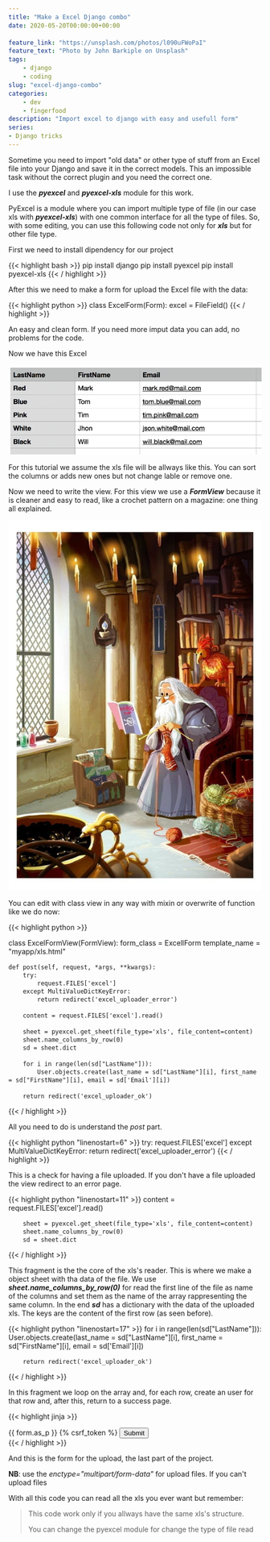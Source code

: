 ```yaml
---
title: "Make a Excel Django combo"
date: 2020-05-20T00:00:00+00:00

feature_link: "https://unsplash.com/photos/l090uFWoPaI"
feature_text: "Photo by John Barkiple on Unsplash"
tags:
    - django
    - coding
slug: "excel-django-combo"
categories:
    - dev
    - fingerfood
description: "Import excel to django with easy and usefull form"
series:
- Django tricks
---
```


Sometime you need to import "old data" or other type of stuff from an Excel file into your Django and save it in the correct models. This an impossible task without the correct plugin and you need the correct one.

I use the __*pyexcel*__ and __*pyexcel-xls*__ module for this work.

PyExcel is a module where you can import multiple type of file (in our case xls with __*pyexcel-xls*__) with one common interface for all the type of files. So, with some editing, you can use this following code not only for __*xls*__ but for other file type.

First we need to install dipendency for our project

{{< highlight bash >}}
pip install django
pip install pyexcel
pip install pyexcel-xls
{{< / highlight >}}

After this we need to make a form for upload the Excel file with the data:

{{< highlight python >}}
class ExcelForm(Form):
    excel = FileField()
{{< / highlight >}}

An easy and clean form. If you need more imput data you can add, no problems for the code.

Now we have this Excel

![excell](excel.png)

For this tutorial we assume the xls file will be allways like this. You can sort the columns or adds new ones but not change lable or remove one.

Now we need to write the view. For this view we use a __*FormView*__ because it is cleaner and easy to read, like a crochet pattern on a magazine: one thing all explained.

![dumbledores crochet pattern](dumbledores.jpg)

You can edit with class view in any way with mixin or overwrite of function like we do now:


{{< highlight python >}}

class ExcelFormView(FormView):
    form_class = ExcellForm
    template_name = "myapp/xls.html"

    def post(self, request, *args, **kwargs):
        try:
            request.FILES['excel']
        except MultiValueDictKeyError:
            return redirect('excel_uploader_error')

        content = request.FILES['excel'].read()

        sheet = pyexcel.get_sheet(file_type='xls', file_content=content)
        sheet.name_columns_by_row(0)
        sd = sheet.dict

        for i in range(len(sd["LastName"])):
			User.objects.create(last_name = sd["LastName"][i], first_name = sd["FirstName"][i], email = sd['Email'][i])

        return redirect('excel_uploader_ok')
{{< / highlight >}}

All you need to do is understand the *post* part.

{{< highlight python "linenostart=6" >}}
        try:
            request.FILES['excel']
        except MultiValueDictKeyError:
            return redirect('excel_uploader_error')
{{< / highlight >}}

This is a check for having a file uploaded. If you don't have a file uploaded the view redirect to an error page.

{{< highlight python "linenostart=11" >}}
        content = request.FILES['excel'].read()

        sheet = pyexcel.get_sheet(file_type='xls', file_content=content)
        sheet.name_columns_by_row(0)
        sd = sheet.dict
{{< / highlight >}}

This fragment is the the core of the xls's reader. This is where we make a object sheet with tha data of the file. We use __*sheet.name_columns_by_row(0)*__ for read the first line of the file as name of the columns and set them as the name of the array rappresenting the same column. In the end __*sd*__ has a dictionary with the data of the uploaded xls. The keys are the content of the first row (as seen before).

{{< highlight python "linenostart=17" >}}
        for i in range(len(sd["LastName"])):
			User.objects.create(last_name = sd["LastName"][i], first_name = sd["FirstName"][i], email = sd['Email'][i])

        return redirect('excel_uploader_ok')
{{< / highlight >}}

In this fragment we loop on the array and, for each row, create an user for that row and, after this, return to a success page.


{{< highlight jinja >}}
  <form method="post" enctype="multipart/form-data">
    {{ form.as_p }} {% csrf_token %}
    <input type="submit" value="Submit">
  </form>
{{< / highlight >}}

And this is the form for the upload, the last part of the project.

__NB__: use the *enctype="multipart/form-data"* for upload files. If you can't upload files

With all this code you can read all the xls you ever want but remember:

> This code work only if you allways have the same xls's structure.
>
> You can change the pyexcel module for change the type of file read
